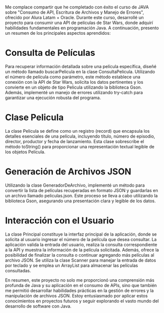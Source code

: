 Me complace compartir que he completado con éxito el curso de JAVA sobre "Consumo de API, Escritura de Archivos y Manejo de Errores", ofrecido por Alura Latam + Oracle. Durante este curso, desarrollé un proyecto para consumir una API de películas de Star Wars, donde adquirí habilidades fundamentales en programación Java. A continuación, presento un resumen de los principales aspectos aprendidos:

# Consulta de Películas
Para recuperar información detallada sobre una película específica, diseñé un método llamado buscarPelicula en la clase ConsultaPelicula. Utilizando el número de película como parámetro, este método establece una conexión con la API de Star Wars, solicita los datos pertinentes y los convierte en un objeto de tipo Pelicula utilizando la biblioteca Gson. Además, implementé un manejo de errores utilizando try-catch para garantizar una ejecución robusta del programa.

# Clase Pelicula
La clase Pelicula se define como un registro (record) que encapsula los detalles esenciales de una película, incluyendo título, número de episodio, director, productor y fecha de lanzamiento. Esta clase sobrescribe el método toString() para proporcionar una representación textual legible de los objetos Pelicula.

# Generación de Archivos JSON
Utilizando la clase GeneradorDeArchivo, implementé un método para convertir la lista de películas recuperadas en formato JSON y guardarlas en un archivo llamado peliculas.json. Este proceso se lleva a cabo utilizando la biblioteca Gson, asegurando una presentación clara y legible de los datos.

# Interacción con el Usuario
La clase Principal constituye la interfaz principal de la aplicación, donde se solicita al usuario ingresar el número de la película que desea consultar. La aplicación valida la entrada del usuario, realiza la consulta correspondiente a la API y muestra la información de la película solicitada. Además, ofrece la posibilidad de finalizar la consulta o continuar agregando más películas al archivo JSON. Se utiliza la clase Scanner para manejar la entrada de datos por teclado y se emplea un ArrayList para almacenar las películas consultadas.

En resumen, este proyecto no solo me proporcionó una comprensión más profunda de Java y su aplicación en el consumo de APIs, sino que también me permitió desarrollar habilidades prácticas en la gestión de errores y la manipulación de archivos JSON. Estoy entusiasmado por aplicar estos conocimientos en proyectos futuros y seguir explorando el vasto mundo del desarrollo de software con Java.
